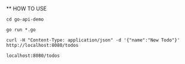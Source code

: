 ** HOW TO USE

`cd go-api-demo`

`go run *.go`

`curl -H "Content-Type: application/json" -d '{"name":"New Todo"}' http://localhost:8080/todos`

`localhost:8080/todos`
